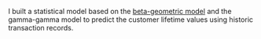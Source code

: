 I built a statistical model based on the [beta-geometric model](https://github.com/ffrrpp/data_challenges/blob/master/customer_lifetime_value_prediction/Counting_Your_Customers.pdf) and the gamma-gamma model to predict the customer lifetime values using historic transaction records.
